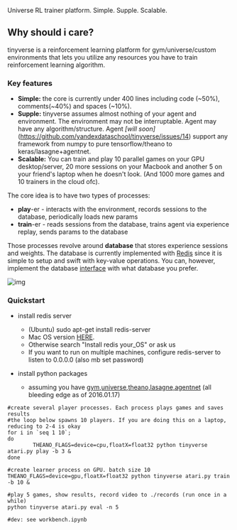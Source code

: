 
Universe RL trainer platform. Simple. Supple. Scalable.

## Why should i care?

tinyverse is a reinforcement learning platform for gym/universe/custom environments that lets you utilize any resources you have to train reinforcement learning algorithm.

### Key features
* __Simple:__ the core is currently under 400 lines including code (~50%), comments(~40%) and spaces (~10%).
* __Supple:__ tinyverse assumes almost nothing of your agent and environment. The environment may not be interruptable. Agent may have any algorithm/structure. Agent _[will soon]_(https://github.com/yandexdataschool/tinyverse/issues/14) support any framework from numpy to pure tensorflow/theano to keras/lasagne+agentnet.
* __Scalable:__ You can train and play 10 parallel games on your GPU desktop/server, 20 more sessions on your Macbook and another 5 on your friend's laptop when he doesn't look. (And 1000 more games and 10 trainers in the cloud ofc).

The core idea is to have two types of processes:
* __play__-er - interacts with the environment, records sessions to the database, periodically loads new params
* __train__-er - reads sessions from the database, trains agent via experience replay, sends params to the database

Those processes revolve around __database__ that stores experience sessions and weights. The database is currently implemented with [Redis](http://redis.io/) since it is simple to setup and swift with key-value operations. You can, however, implement the database [interface](https://github.com/yandexdataschool/tinyverse/blob/master/tinyverse/database.py#L76) with what database you prefer.

![img](https://s23.postimg.org/cei1cd2iz/tinyverse_scheme.png)


### Quickstart

* install redis server
  * (Ubuntu) sudo apt-get install redis-server 
  * Mac OS version [HERE](http://jasdeep.ca/2012/05/installing-redis-on-mac-os-x/). 
  * Otherwise search "Install redis your_OS" or ask us
  * If you want to run on multiple machines, configure redis-server to listen to 0.0.0.0 (also mb set password)
  
* install python packages
  * assuming you have [gym](https://github.com/openai/gym#installing-everything),[universe](https://github.com/openai/universe),[theano,lasagne,agentnet](http://agentnet.readthedocs.io/en/master/user/install.html) (all bleeding edge as of 2016.01.17)
  
```
#create several player processes. Each process plays games and saves results
#the loop below spawns 10 players. If you are doing this on a laptop, reducing to 2-4 is okay
for i in `seq 1 10`; 
do
        THEANO_FLAGS=device=cpu,floatX=float32 python tinyverse atari.py play -b 3 &
done

#create learner process on GPU. batch size 10
THEANO_FLAGS=device=gpu,floatX=float32 python tinyverse atari.py train -b 10 &

#play 5 games, show results, record video to ./records (run once in a while)
python tinyverse atari.py eval -n 5

#dev: see workbench.ipynb
```
